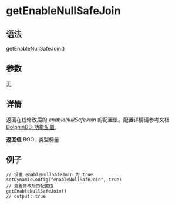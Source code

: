 # getEnableNullSafeJoin

## 语法

getEnableNullSafeJoin()

## 参数

无

## 详情

返回在线修改后的 *enableNullSafeJoin* 的配置值。配置详情请参考文档 [DolphinDB-功能配置](../../db_distr_comp/cfg/function_configuration.md)。

**返回值** BOOL 类型标量

## 例子

```
// 设置 enableNullSafeJoin 为 true
setDynamicConfig("enableNullSafeJoin", true)
// 查看修改后的配置值
getEnableNullSafeJoin()
// output: true
```

